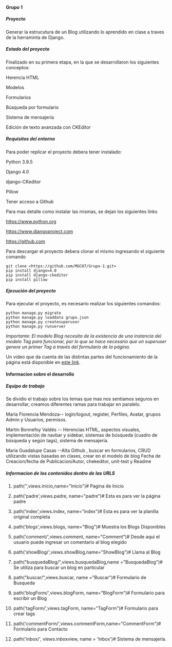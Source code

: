 #### Grupo 1

##### Proyecto

Generar la estrucutura de un Blog utilizando lo aprendido en clase a traves de la herraminta de Django.

##### Estado del proyecto

Finalizado en su primera etapa, en la que se desarrollaron los siguientes conceptos:

Herencia HTML

Modelos

Formularios

Búsqueda por formulario

Sistema de mensajería

Edición de texto avanzada con CKEditor


##### Requisitos del entorno

Para poder replicar el proyecto debera tener instalado:

Python 3.9.5

Django 4.0

django-CKeditor

Pillow

Tener acceso a Github

Para mas detalle como instalar las mismas, se dejan los siguientes links


<https://www.python.org>

<https://www.djangoproject.com>

<https://github.com>


Para descargar el proyecto debera clonar el mismo ingresando el siguiente comando

```
git clone <https://github.com/MGC07/Grupo-1.git>
pip install django=4.0
pip install django-ckeditor
pip install pillow
```

##### Ejecución del proyecto

Para ejecutar el proyecto, es necesario realizar los siguientes comandos:

```
python manage.py migrate
python manage.py loaddata grupo.json
python manage.py createsuperuser
python manage.py runserver
```
_Importante: El modelo Blog necesita de la existencia de una instancia del modelo Tag para funcionar, por lo que se hace necesario que un superuser genere un primer Tag a través del formulario de la página._

Un video que da cuenta de las distintas partes del funcionamiento de la página está disponible en [este link](https://drive.google.com/file/d/1JwGMh3I2OV3Akif0GS9iqV8_JWf0S3cq/view).


#### Informacion sobre el desarrollo

##### Equipo de trabajo

Se dividio el trabajo sobre los temas que mas nos sentiamos seguros en desarrollar, creamos diferentes ramas para trabajar en paralelo.

Maria Florencia Mendoza-- login/logout, register, Perfiles, Avatar, grupos Admin y Usuarios, permisos.

Martin Bonnefoy Valdés -- Herencias HTML, aspectos visuales, implementación de navbar y sidebar, sistemas de búsqueda (cuadro de búsqueda y según tags), sistema de mensajería.

Maria Guadalupe Casas --Alta Github , buscar en formularios, CRUD utilizando vistas basadas en clases, crear en el modelo de blog Fecha de Creacion/fecha de Publicacion/Autor, chekeditor, unit-test  y Readme

##### Informacion de los contenidos dentro de las URLS

1. path('',views.inicio,name="Inicio")# Pagina de Inicio

2. path('padre',views.padre, name="padre")# Esta es para ver la página padre

3. path('index',views.index, name="index")# Esta es para ver la planilla original completa

4. path('blogs',views.blogs, name="Blog")# Muestra los Blogs Disponibles

5. path('comment/<id>',views.comment, name="Comment")# Desde aqui el usuario puede ingresar un comentario al blog elegido

6. path('showBlog/<id>',views.showBlog,name="ShowBlog")# Llama al Blog

7. path("busquedaBlog/",views.busquedaBlog,name ="BusquedaBlog")# Se utiliza para buscar un blog en particular

8. path("buscar/",views.buscar, name ="Buscar")# Formulario de Busqueda

9. path('blogForm/',views.blogForm, name="BlogForm")# Formulario para escribir un Blog

10. path('tagForm/',views.tagForm, name="TagForm")# Formulario para crear tags

11. path('commentForm/',views.commentForm,name="CommentForm")# Formulario para Contacto
  
12. path('inbox/', views.inboxview, name = 'Inbox')# Sistema de mensajería.

